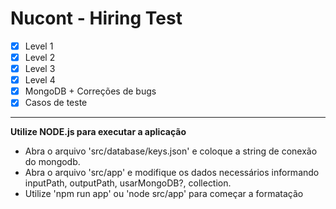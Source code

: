 # Nucont - Hiring Test

* [x] Level 1
* [x] Level 2
* [x] Level 3
* [x] Level 4
* [x] MongoDB + Correções de bugs
* [x] Casos de teste

---
**Utilize NODE.js para executar a aplicação**


* Abra o arquivo 'src/database/keys.json' e coloque a string de conexão do mongodb.
* Abra o arquivo 'src/app' e modifique os dados necessários informando inputPath, outputPath, usarMongoDB?, collection.
* Utilize 'npm run app' ou 'node src/app' para começar a formatação